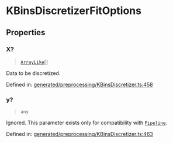 # KBinsDiscretizerFitOptions

## Properties

### X?

> [`ArrayLike`](../types/ArrayLike.md)[]

Data to be discretized.

Defined in:  [generated/preprocessing/KBinsDiscretizer.ts:458](https://github.com/transitive-bullshit/scikit-learn-ts/blob/92ab806/packages/sklearn/src/generated/preprocessing/KBinsDiscretizer.ts#L458)

### y?

> `any`

Ignored. This parameter exists only for compatibility with [`Pipeline`](sklearn.pipeline.Pipeline.html#sklearn.pipeline.Pipeline "sklearn.pipeline.Pipeline").

Defined in:  [generated/preprocessing/KBinsDiscretizer.ts:463](https://github.com/transitive-bullshit/scikit-learn-ts/blob/92ab806/packages/sklearn/src/generated/preprocessing/KBinsDiscretizer.ts#L463)
